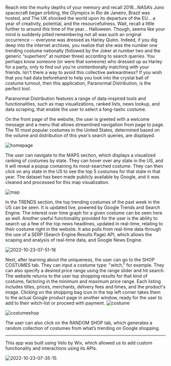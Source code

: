 Reach into the murky depths of your memory and recall 2016...NASA’s Juno spacecraft began orbiting, the Olympics in Rio de Janeiro, Brazil was hosted, and The UK shocked the world upon its departure of the EU... a year of creativity,  potential, and the resourcefulness. Wait, recall a little further to around *this* time of the year... Halloween. Though, seems like your mind is suddenly jolted remembering not all was such an original occurrence -- everyone was dressed as Harley Quinn. Indeed, if you dig deep into the internet archives, you realize that she *was* the number one trending costume nationally (followed by the Joker at number two and the generic “superhero” at number three) according to search queries. You perhaps know someone (or were that someone) who dressed up as Harley for a party, only to find out you're unintentionally matching with your friends. Isn't there a way to avoid this collective awkwardness? If you wish that you had data beforehand to help you look into the crystal ball of costume turnout, then this application, Paranormal Distribution, is the perfect tool.

Paranormal Distribution features a range of data-inspired tools and functionalities, such as map visualizations, ranked lists, news lookup, and data scraping, that enable the user to select a fang-tastic costume.

On the front page of the website, the user is greeted with a welcome message and a menu that allows streamlined navigation from page to page. The 10 most popular costumes in the United States, determined based on the volume and distribution of this year’s search queries, are displayed.

![homepage](https://user-images.githubusercontent.com/57076552/197396383-00b15964-5d15-4f63-af58-328d69b5ee8a.JPG)

The user can navigate to the MAPS section, which displays a visualized ranking of costumes by state. They can hover over any state in the US, and it will reveal a popup containing its most-searched costume. They can then click on any state in the US to see the top 5 costumes for that state in that year. The dataset has been made publicly available by Google, and it was cleaned and processed for this map visualization.

![map](https://user-images.githubusercontent.com/57076552/197396373-70178d34-0736-4d7d-b677-13b4d0c232b5.JPG)

In the TRENDS section, the top trending costumes of the past week in the US can be seen. It is updated live, powered by Google Trends and Search Engine. The interest over time graph for a given costume can be seen here as well. Another useful functionality provided for the user is the ability to search up a few of the top news headlines, updated in real-time, relating to their costume right in the website. It also pulls from real-time data through the use of a SERP (Search Engine Results Page) API, which allows the scaping and analysis of real-time data, and Google News Engine.

![2022-10-23-07-51-18](https://user-images.githubusercontent.com/57076552/197396347-4441214a-c706-47b0-9c33-252654bc1cd4.gif)

Next, after learning about the uniqueness, the user can go to the SHOP COSTUMES tab. They can input a costume type: "witch," for example.  They can also specify a desired price range using the range slider and hit search. The website returns to the user top shopping results for that kind of costume, factoring in the minimum and maximum price range. Each listing includes titles, prices, merchants, delivery fees and times, and the product's image. Clicking on the shopping bag icon in the top left corner takes them to the actual Google product page in another window, ready for the user to add to their witch-list or proceed with payment.
![costume](https://user-images.githubusercontent.com/57076552/197396419-68d328db-a7f0-411e-98ba-d45c68e6a370.JPG)

![costumeshop](https://user-images.githubusercontent.com/57076552/197396429-0716c9f8-9bb0-4866-a5c9-3597ef2db965.JPG)

The user can also click on the RANDOM SHOP tab, which generates a random collection of costumes from what’s trending on Google shopping.

- - - -

This app was built using Velo by Wix, which allowed us to add custom functionality and interactions using its APIs.

![2022-10-23-07-35-15](https://user-images.githubusercontent.com/57076552/197396302-ee4cdf68-5177-4740-a97c-684da402fc32.gif)
